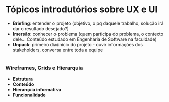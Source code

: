 # Tópicos introdutórios sobre UX e UI

- **Briefing**: entender o projeto (objetivo, o pq daquele trabalho, solução irá dar o resultado desejado?)
- **Imersão**: conhecer o problema (quem participa do problema, o contexto dele... Conteúdo estudado em Engenharia de Software na faculdade)
- **Unpack**: primeiro dia/início do projeto - ouvir informações dos stakeholders, conversa entre toda a equipe

#

### Wireframes, Grids e Hierarquia

- **Estrutura**
- **Conteúdo**
- **Hierarquia informativa**
- **Funcionalidade**